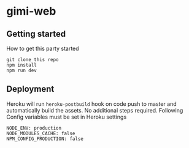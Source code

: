 # gimi-web

## Getting started ##
How to get this party started
```
git clone this repo
npm install
npm run dev
```

## Deployment
Heroku will run `heroku-postbuild` hook on code push to master and automatically build the assets. No additional steps required.
Following Config variables must be set in Heroku settings
```
NODE_ENV: production
NODE_MODULES_CACHE: false
NPM_CONFIG_PRODUCTION: false
```